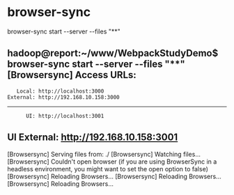 # browser-sync

browser-sync start --server --files "**"

hadoop@report:~/www/WebpackStudyDemo$ browser-sync start --server --files "**"
[Browsersync] Access URLs:
 ---------------------------------------
       Local: http://localhost:3000
    External: http://192.168.10.158:3000
 ---------------------------------------
          UI: http://localhost:3001
 UI External: http://192.168.10.158:3001
 ---------------------------------------
[Browsersync] Serving files from: ./
[Browsersync] Watching files...
[Browsersync] Couldn't open browser (if you are using BrowserSync in a headless environment, you might want to set the open option to false)
[Browsersync] Reloading Browsers...
[Browsersync] Reloading Browsers...
[Browsersync] Reloading Browsers...
